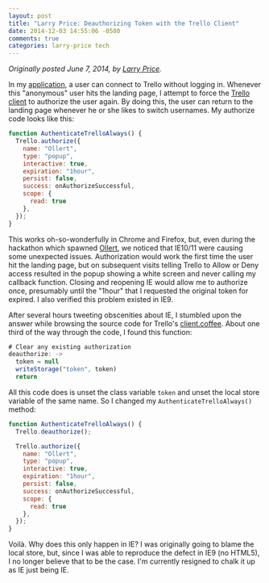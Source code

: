 ```yaml
---
layout: post
title: "Larry Price: Deauthorizing Token with the Trello Client"
date: 2014-12-03 14:55:06 -0500
comments: true
categories: larry-price tech
---
```


_Originally posted June 7, 2014, by [Larry Price](http://www.larry-price.com/blog/2014/07/07/deauthorizing-token-with-the-trello-client/)._

In my [application](https://ollertapp.com), a user can connect to Trello without logging in. Whenever this "anonymous" user hits the landing page, I attempt to force the [Trello client](https://trello.com/docs/gettingstarted/clientjs.html) to authorize the user again. By doing this, the user can return to the landing page whenever he or she likes to switch usernames. My authorize code looks like this:

``` javascript
function AuthenticateTrelloAlways() {
  Trello.authorize({
    name: "Ollert",
    type: "popup",
    interactive: true,
    expiration: "1hour",
    persist: false,
    success: onAuthorizeSuccessful,
    scope: {
      read: true
    },
  });
}
```

This works oh-so-wonderfully in Chrome and Firefox, but, even during the hackathon which spawned [Ollert](https://ollertapp.com), we noticed that IE10/11 were causing some unexpected issues. Authorization would work the first time the user hit the landing page, but on subsequent visits telling Trello to Allow or Deny access resulted in the popup showing a white screen and never calling my callback function. Closing and reopening IE would allow me to authorize once, presumably until the "1hour" that I requested the original token for expired. I also verified this problem existed in IE9.

After several hours tweeting obscenities about IE, I stumbled upon the answer while browsing the source code for Trello's [client.coffee](https://trello.com/1/client.coffee). About one third of the way through the code, I found this function:

``` javascript
# Clear any existing authorization
deauthorize: ->
  token = null
  writeStorage("token", token)
  return
```

All this code does is unset the class variable `token` and unset the local store variable of the same name. So I changed my `AuthenticateTrelloAlways()` method:

``` javascript
function AuthenticateTrelloAlways() {
  Trello.deauthorize();

  Trello.authorize({
    name: "Ollert",
    type: "popup",
    interactive: true,
    expiration: "1hour",
    persist: false,
    success: onAuthorizeSuccessful,
    scope: {
      read: true
    },
  });
}
```

Voilà. Why does this only happen in IE? I was originally going to blame the local store, but, since I was able to reproduce the defect in IE9 (no HTML5), I no longer believe that to be the case. I'm currently resigned to chalk it up as IE just being IE.
